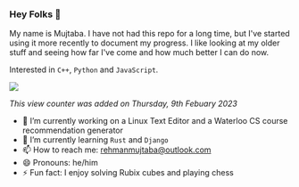 ### Hey Folks 👋

<!--
**RehmanMujtaba/RehmanMujtaba** is a ✨ _special_ ✨ repository because its `README.md` (this file) appears on your GitHub profile.
-->

My name is Mujtaba. I have not had this repo for a long time, but I've started using it more recently to document my progress.
I like looking at my older stuff and seeing how far I've come and how much better I can do now.

Interested in `C++`, `Python` and `JavaScript`.

![](https://komarev.com/ghpvc/?username=RehmanMujtaba)

*This view counter was added on Thursday, 9th Febuary 2023*

- 🔭 I’m currently working on a Linux Text Editor and a Waterloo CS course recommendation generator 
- 🌱 I’m currently learning `Rust` and `Django`
- 📫 How to reach me: rehmanmujtaba@outlook.com
- 😄 Pronouns: he/him
- ⚡ Fun fact: I enjoy solving Rubix cubes and playing chess
<!--- 💬 Ask me about
- 👯 I’m looking to collaborate on ...
- 🤔 I’m looking for help with ...
-->
